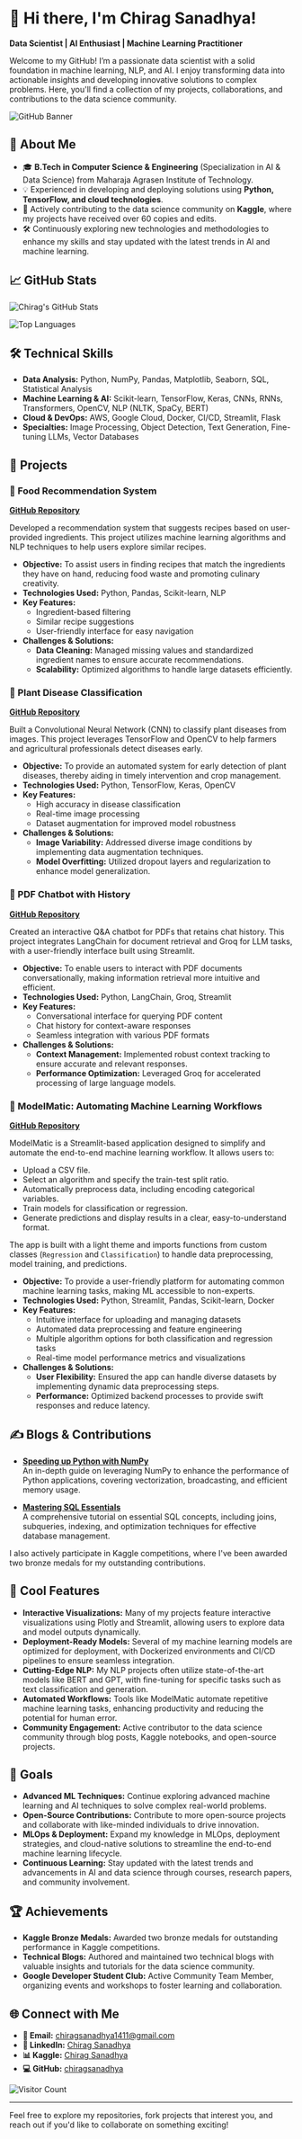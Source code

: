 # 👋 Hi there, I'm Chirag Sanadhya!

**Data Scientist | AI Enthusiast | Machine Learning Practitioner**

Welcome to my GitHub! I’m a passionate data scientist with a solid foundation in machine learning, NLP, and AI. I enjoy transforming data into actionable insights and developing innovative solutions to complex problems. Here, you'll find a collection of my projects, collaborations, and contributions to the data science community.

![GitHub Banner](https://your-banner-image-url.com) <!-- Replace with your banner image URL -->

## 🚀 About Me

- 🎓 **B.Tech in Computer Science & Engineering** (Specialization in AI & Data Science) from Maharaja Agrasen Institute of Technology.
- 💡 Experienced in developing and deploying solutions using **Python, TensorFlow, and cloud technologies**.
- 🌟 Actively contributing to the data science community on **Kaggle**, where my projects have received over 60 copies and edits.
- 🛠️ Continuously exploring new technologies and methodologies to enhance my skills and stay updated with the latest trends in AI and machine learning.

## 📈 GitHub Stats

![Chirag's GitHub Stats](https://github-readme-stats.vercel.app/api?username=chiragsanadhya&show_icons=true&theme=radical)

![Top Languages](https://github-readme-stats.vercel.app/api/top-langs/?username=chiragsanadhya&layout=compact&theme=radical)

## 🛠️ Technical Skills

- **Data Analysis:** Python, NumPy, Pandas, Matplotlib, Seaborn, SQL, Statistical Analysis
- **Machine Learning & AI:** Scikit-learn, TensorFlow, Keras, CNNs, RNNs, Transformers, OpenCV, NLP (NLTK, SpaCy, BERT)
- **Cloud & DevOps:** AWS, Google Cloud, Docker, CI/CD, Streamlit, Flask
- **Specialties:** Image Processing, Object Detection, Text Generation, Fine-tuning LLMs, Vector Databases

## 💼 Projects

### 🍲 Food Recommendation System
**[GitHub Repository](https://github.com/chiragsanadhya/Food-Recommendation-System)**

Developed a recommendation system that suggests recipes based on user-provided ingredients. This project utilizes machine learning algorithms and NLP techniques to help users explore similar recipes.

- **Objective:** To assist users in finding recipes that match the ingredients they have on hand, reducing food waste and promoting culinary creativity.
- **Technologies Used:** Python, Pandas, Scikit-learn, NLP
- **Key Features:**
  - Ingredient-based filtering
  - Similar recipe suggestions
  - User-friendly interface for easy navigation
- **Challenges & Solutions:**
  - **Data Cleaning:** Managed missing values and standardized ingredient names to ensure accurate recommendations.
  - **Scalability:** Optimized algorithms to handle large datasets efficiently.

### 🌿 Plant Disease Classification
**[GitHub Repository](https://github.com/chiragsanadhya/Plant-Disease-Classification)**

Built a Convolutional Neural Network (CNN) to classify plant diseases from images. This project leverages TensorFlow and OpenCV to help farmers and agricultural professionals detect diseases early.

- **Objective:** To provide an automated system for early detection of plant diseases, thereby aiding in timely intervention and crop management.
- **Technologies Used:** Python, TensorFlow, Keras, OpenCV
- **Key Features:**
  - High accuracy in disease classification
  - Real-time image processing
  - Dataset augmentation for improved model robustness
- **Challenges & Solutions:**
  - **Image Variability:** Addressed diverse image conditions by implementing data augmentation techniques.
  - **Model Overfitting:** Utilized dropout layers and regularization to enhance model generalization.

### 📄 PDF Chatbot with History
**[GitHub Repository](https://github.com/chiragsanadhya/PDF-Chatbot)**

Created an interactive Q&A chatbot for PDFs that retains chat history. This project integrates LangChain for document retrieval and Groq for LLM tasks, with a user-friendly interface built using Streamlit.

- **Objective:** To enable users to interact with PDF documents conversationally, making information retrieval more intuitive and efficient.
- **Technologies Used:** Python, LangChain, Groq, Streamlit
- **Key Features:**
  - Conversational interface for querying PDF content
  - Chat history for context-aware responses
  - Seamless integration with various PDF formats
- **Challenges & Solutions:**
  - **Context Management:** Implemented robust context tracking to ensure accurate and relevant responses.
  - **Performance Optimization:** Leveraged Groq for accelerated processing of large language models.

### 🤖 ModelMatic: Automating Machine Learning Workflows
**[GitHub Repository](https://github.com/chiragsanadhya/ModelMatic)**

ModelMatic is a Streamlit-based application designed to simplify and automate the end-to-end machine learning workflow. It allows users to:

- Upload a CSV file.
- Select an algorithm and specify the train-test split ratio.
- Automatically preprocess data, including encoding categorical variables.
- Train models for classification or regression.
- Generate predictions and display results in a clear, easy-to-understand format.

The app is built with a light theme and imports functions from custom classes (`Regression` and `Classification`) to handle data preprocessing, model training, and predictions.

- **Objective:** To provide a user-friendly platform for automating common machine learning tasks, making ML accessible to non-experts.
- **Technologies Used:** Python, Streamlit, Pandas, Scikit-learn, Docker
- **Key Features:**
  - Intuitive interface for uploading and managing datasets
  - Automated data preprocessing and feature engineering
  - Multiple algorithm options for both classification and regression tasks
  - Real-time model performance metrics and visualizations
- **Challenges & Solutions:**
  - **User Flexibility:** Ensured the app can handle diverse datasets by implementing dynamic data preprocessing steps.
  - **Performance:** Optimized backend processes to provide swift responses and reduce latency.

## ✍️ Blogs & Contributions

- **[Speeding up Python with NumPy](https://chiragsanadhya1411.medium.com/speeding-up-python-with-numpy)**  
  An in-depth guide on leveraging NumPy to enhance the performance of Python applications, covering vectorization, broadcasting, and efficient memory usage.

- **[Mastering SQL Essentials](https://chiragsanadhya1411.medium.com/mastering-sql-essentials)**  
  A comprehensive tutorial on essential SQL concepts, including joins, subqueries, indexing, and optimization techniques for effective database management.

I also actively participate in Kaggle competitions, where I've been awarded two bronze medals for my outstanding contributions.

## 🌟 Cool Features

- **Interactive Visualizations:** Many of my projects feature interactive visualizations using Plotly and Streamlit, allowing users to explore data and model outputs dynamically.
- **Deployment-Ready Models:** Several of my machine learning models are optimized for deployment, with Dockerized environments and CI/CD pipelines to ensure seamless integration.
- **Cutting-Edge NLP:** My NLP projects often utilize state-of-the-art models like BERT and GPT, with fine-tuning for specific tasks such as text classification and generation.
- **Automated Workflows:** Tools like ModelMatic automate repetitive machine learning tasks, enhancing productivity and reducing the potential for human error.
- **Community Engagement:** Active contributor to the data science community through blog posts, Kaggle notebooks, and open-source projects.

## 🎯 Goals

- **Advanced ML Techniques:** Continue exploring advanced machine learning and AI techniques to solve complex real-world problems.
- **Open-Source Contributions:** Contribute to more open-source projects and collaborate with like-minded individuals to drive innovation.
- **MLOps & Deployment:** Expand my knowledge in MLOps, deployment strategies, and cloud-native solutions to streamline the end-to-end machine learning lifecycle.
- **Continuous Learning:** Stay updated with the latest trends and advancements in AI and data science through courses, research papers, and community involvement.

## 🏆 Achievements

- **Kaggle Bronze Medals:** Awarded two bronze medals for outstanding performance in Kaggle competitions.
- **Technical Blogs:** Authored and maintained two technical blogs with valuable insights and tutorials for the data science community.
- **Google Developer Student Club:** Active Community Team Member, organizing events and workshops to foster learning and collaboration.

## 🌐 Connect with Me

- **📧 Email:** [chiragsanadhya1411@gmail.com](mailto:chiragsanadhya1411@gmail.com)
- **🔗 LinkedIn:** [Chirag Sanadhya](https://www.linkedin.com/in/chirag-sanadhya/)
- **📊 Kaggle:** [Chirag Sanadhya](https://www.kaggle.com/chiragsanadhya)
- **💻 GitHub:** [chiragsanadhya](https://github.com/chiragsanadhya)

![Visitor Count](https://visitor-badge.laobi.icu/badge?page_id=chiragsanadhya.chiragsanadhya)

---

Feel free to explore my repositories, fork projects that interest you, and reach out if you'd like to collaborate on something exciting!

